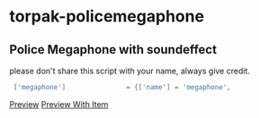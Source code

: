 # torpak-policemegaphone
## Police Megaphone with soundeffect

please don't share this script with your name, always give credit.

```lua
 ['megaphone'] 			 	 = {['name'] = 'megaphone', 					['label'] = 'Megaphone', 		['weight'] = 1000, 		['type'] = 'item', 		['image'] = 'megaphone.png', 		['unique'] = true, 		['useable'] = true, 	['shouldClose'] = false,	   ['combinable'] = nil,   ['description'] = ''},
```

[Preview](https://youtu.be/a7tDpzkvOD0)
[Preview With Item](https://youtu.be/9hAbG6RGs38)
